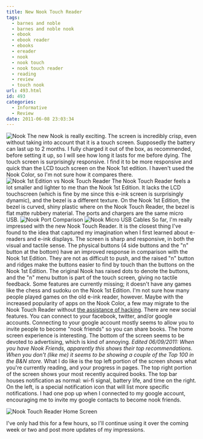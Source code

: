 ```yaml
---
title: New Nook Touch Reader
tags:
  - barnes and noble
  - barnes and noble nook
  - ebook
  - ebook reader
  - ebooks
  - ereader
  - nook
  - nook touch
  - nook touch reader
  - reading
  - review
  - touch nook
url: 493.html
id: 493
categories:
  - Informative
  - Review
date: 2011-06-08 23:03:34
---
```


![](http://farm3.static.flickr.com/2616/5814034052_0a06723781_z.jpg "Nook") The new Nook is really exciting. The screen is incredibly crisp, even without taking into account that it is a touch screen. Supposedly the battery can last up to 2 months. I fully charged it out of the box, as recommended, before setting it up, so I will see how long it lasts for me before dying. The touch screen is surprisingly responsive. I find it to be more responsive and quick than the LCD touch screen on the Nook 1st edition. I haven't used the Nook Color, so I'm not sure how it compares there. ![](http://farm3.static.flickr.com/2016/5813547770_4473bf24d5.jpg "Nook 1st Edition vs Nook Touch Reader") The Nook Touch Reader feels a lot smaller and lighter to me than the Nook 1st Edition. It lacks the LCD touchscreen (which is fine by me since this e-ink screen is surprisingly dynamic), and the bezel is a different texture. On the Nook 1st Edition, the bezel is curved, shiny plastic where on the Nook Touch Reader, the bezel is flat matte rubbery material. The ports and chargers are the same micro USB. ![](http://farm6.static.flickr.com/5112/5813551298_85d001de5d.jpg "Nook Port Comparison") ![](http://farm4.static.flickr.com/3446/5813561448_e6e58aafce.jpg "Nook Micro USB Cables") So far, I'm really impressed with the new Nook Touch Reader. It is the closest thing I've found to the idea that captured my imagination when I first learned about e-readers and e-ink displays. The screen is sharp and responsive, in both the visual and tactile sense. The physical buttons (4 side buttons and the "n" button at the bottom) have an improved response in comparison with the Nook 1st Edition. They are not as difficult to push, and the raised "n" button and ridges make the buttons easier to find by touch than the buttons on the Nook 1st Edition. The original Nook has raised dots to denote the buttons, and the "n" menu button is part of the touch screen, giving no tactile feedback. Some features are currently missing; it doesn't have any games like the chess and sudoku on the Nook 1st Edition. I'm not sure how many people played games on the old e-ink reader, however. Maybe with the increased popularity of apps on the Nook Color, a few may migrate to the Nook Touch Reader without [the assistance of hacking](http://www.ubergizmo.com/2011/06/nook-the-simple-touch-reader-angry-birds/). There are new social features. You can connect to your facebook, twitter, and/or google accounts. Connecting to your google account mostly seems to allow you to invite people to become "nook friends" so you can share books. The home screen experience is interesting. The bottom of the screen seems to be devoted to advertising, which is kind of annoying. _Edited 06/09/2011: When you have Nook Friends, apparently this shows their top recommendations. When you don't (like me) it seems to be showing a couple of the Top 100 in the B&N store._ What I do like is the top left portion of the screen shows what you're currently reading, and your progress in pages. The top right portion of the screen shows your most recently acquired books. The top bar houses notification as normal: wi-fi signal, battery life, and time on the right. On the left, is a special notification icon that will list more specific notifications. I had one pop up when I connected to my google account, encouraging me to invite my google contacts to become nook friends.

![](http://farm4.static.flickr.com/3191/5814189160_6e026c0acd.jpg "Nook Touch Reader Home Screen")

I've only had this for a few hours, so I'll continue using it over the coming week or two and post more updates of my impressions.